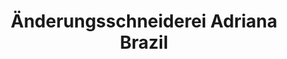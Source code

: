 ---
title: "Änderungsschneiderei Adriana Brazil"
url: /koeln/aenderungsschneiderei-adriana-brazil/
shop: Schneiderei
---